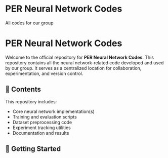 # PER Neural Network Codes
 All codes for our group
# PER Neural Network Codes

Welcome to the official repository for **PER Neural Network Codes**. This repository contains all the neural network-related code developed and used by our group. It serves as a centralized location for collaboration, experimentation, and version control.

## 📁 Contents

This repository includes:

- Core neural network implementation(s)
- Training and evaluation scripts
- Dataset preprocessing code
- Experiment tracking utilities
- Documentation and results

## 🚀 Getting Started


